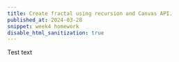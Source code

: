 ```yaml
---
title: Create fractal using recursion and Canvas API.
published_at: 2024-03-28
snippet: week4 homework
disable_html_sanitization: true
---
```

Test text
<canvas id='fractal_tree_1'></canvas>

<script type='module'>

    const TAU = Math.PI * 2

class Vector {
    constructor (x, y) {
        this.x = x
        this.y = y
    }

    add (v) {
        this.x += v.x
        this.y += v.y
    }

    subtract (v) {
        this.x -= v.x
        this.y -= v.y
    }

    mult (m) {
        this.x *= m
        this.y *= m
    }

    mag () { // using a^2 + b^2 = c^2
        return ((this.x ** 2) + (this.y ** 2)) ** 0.5
    }

    setMag (m) {
        this.mult (m / this.mag ())
    }

    rotate (a) {
        // from "Formula for rotating a vector in 2D" by Matthew Brett
        // https://matthew-brett.github.io/teaching/rotation_2d.html

        const new_x = (this.x * Math.cos (a)) - (this.y * Math.sin (a))
        const new_y = (this.x * Math.sin (a)) + (this.y * Math.cos (a))

        this.x = new_x
        this.y = new_y
    }

    clone () {
        return new Vector (this.x, this.y)
    }
}

function vector_from_angle (angle, magnitude) {
    const x = magnitude * Math.cos (angle)
    const y = magnitude * Math.sin (angle)
    return new Vector (x, y)
}

    const cnv = document.getElementById ('fractal_tree_1')
    cnv.width = cnv.parentNode.scrollWidth
    cnv.height = cnv.width * 9 / 16

    const ctx = cnv.getContext ('2d')

    // define a function to return a random value
    // between a minimum and maximum
    function rand_between (min, max) {
        const dif = max - min
        const off = Math.random () * dif
        return  min + off
    }

    // this function has been modified to recieve 
    // an options object housing angle and mult data
    function tree (base, stem, generation, options) {
        const end = base.clone ()
        end.add (stem)

        ctx.beginPath ()
        ctx.moveTo (base.x, base.y)
        ctx.lineTo (end.x, end.y)
        ctx.stroke ()


        if (generation > 0) {
            const L_stem = stem.clone ()

            // use the data in the options object
            // for the left angle
            L_stem.rotate (options.angle.l)

            // for the left multiplier
            L_stem.mult (options.mult.l)

            const R_stem = stem.clone ()

            // for the right angle
            R_stem.rotate (options.angle.r)

            // and for the right multiplier
            R_stem.mult (options.mult.r)

            const next_gen = generation - 1

            // pass the options object
            // on to the next generation
            tree (end, L_stem, next_gen, options)
            tree (end, R_stem, next_gen, options)
        }
    }

    const seed = new Vector (cnv.width / 2, cnv.height)
    const shoot = new Vector (0, -150)

    // function for a new tree
    function new_tree () {

        // clear the canvas
        ctx.fillStyle = `white`
        ctx.fillRect (0, 0, cnv.width, cnv.height)

        // create an options object
        // using object literal notation
        const options = {
            mult : {
                l : rand_between (0.5, 0.8),
                r : rand_between (0.5, 0.8),
            },

            angle : {
                l : rand_between (TAU / 12, TAU / 4) * -1,
                r : rand_between (TAU / 12, TAU / 4),
            }
        }

        // grow a tree using the options generated
        tree (seed, shoot, 8, options)
    }

    // assign the new_tree function to the 
    // .onclick property of the canvas
    cnv.onclick = new_tree

    // make a tree
    new_tree ()
</script>